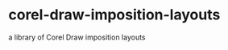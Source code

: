 corel-draw-imposition-layouts
=============================

a library of Corel Draw imposition layouts
